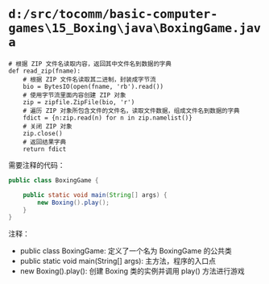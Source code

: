 # `d:/src/tocomm/basic-computer-games\15_Boxing\java\BoxingGame.java`

```
# 根据 ZIP 文件名读取内容，返回其中文件名到数据的字典
def read_zip(fname):
    # 根据 ZIP 文件名读取其二进制，封装成字节流
    bio = BytesIO(open(fname, 'rb').read())
    # 使用字节流里面内容创建 ZIP 对象
    zip = zipfile.ZipFile(bio, 'r')
    # 遍历 ZIP 对象所包含文件的文件名，读取文件数据，组成文件名到数据的字典
    fdict = {n:zip.read(n) for n in zip.namelist()}
    # 关闭 ZIP 对象
    zip.close()
    # 返回结果字典
    return fdict
```

需要注释的代码：

```java
public class BoxingGame {

    public static void main(String[] args) {
        new Boxing().play();
    }
}
```

注释：
- public class BoxingGame: 定义了一个名为 BoxingGame 的公共类
- public static void main(String[] args): 主方法，程序的入口点
- new Boxing().play(): 创建 Boxing 类的实例并调用 play() 方法进行游戏
```